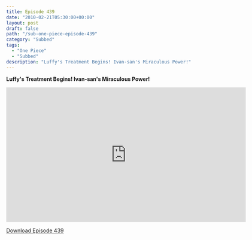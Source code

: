 ```yaml
---
title: Episode 439
date: "2010-02-21T05:30:00+00:00"
layout: post
draft: false
path: "/sub-one-piece-episode-439"
category: "Subbed"
tags:
  - "One Piece"
  - "Subbed"
description: "Luffy's Treatment Begins! Ivan-san's Miraculous Power!"
---
```


**Luffy's Treatment Begins! Ivan-san's Miraculous Power!**

<iframe width="640" height="360" src="https://www.rapidvideo.com/e/G6FRPEQBB2" frameborder="0" marginwidth=0 marginheight=0 scrolling=no allowfullscreen></iframe>

<a href="http://ouo.io/qs/eCodkFEQ?s=https://rapidvid.to/d/https://www.rapidvideo.com/e/G6FRPEQBB2">Download Episode 439</a>
